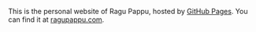 <p>This is the personal website of Ragu Pappu, hosted by <a href="http://pages.github.com">GitHub Pages</a>. You can find it at <a href="http://www.ragupappu.com">ragupappu.com</a>.</p>


